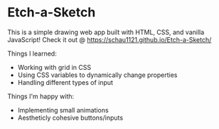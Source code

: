 # Etch-a-Sketch

This is a simple drawing web app built with HTML, CSS, and vanilla JavaScript! 
Check it out @ https://schau1121.github.io/Etch-a-Sketch/

Things I learned:
- Working with grid in CSS
- Using CSS variables to dynamically change properties
- Handling different types of input

Things I'm happy with:
- Implementing small animations
- Aestheticly cohesive buttons/inputs
